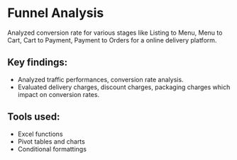 # Funnel Analysis #

Analyzed conversion rate for various stages like Listing to Menu, Menu to Cart, Cart to Payment, Payment to Orders for a online delivery platform.
## Key findings: ##
- Analyzed traffic performances, conversion rate analysis.
- Evaluated delivery charges, discount charges, packaging charges which impact on conversion rates.

## Tools used: ##
- Excel functions
- Pivot tables and charts
- Conditional formattings
